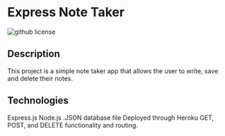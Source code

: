 # Express Note Taker

![github license](https://img.shields.io/badge/license-MIT-green)

## Description

This project is a simple note taker app that allows the user to write, save and delete their notes. 

## Technologies 
Express.js
Node.js
.JSON database file
Deployed through Heroku
GET, POST, and DELETE functionality and routing.
